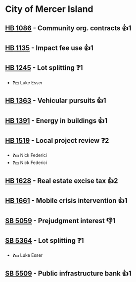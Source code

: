 # City of Mercer Island

## [HB 1086](/bill/2023-24/hb/1086/) - Community org. contracts 👍1  

## [HB 1135](/bill/2023-24/hb/1135/) - Impact fee use 👍1  

## [HB 1245](/bill/2023-24/hb/1245/) - Lot splitting   ❓1
* ❓💵 Luke Esser

## [HB 1363](/bill/2023-24/hb/1363/) - Vehicular pursuits 👍1  

## [HB 1391](/bill/2023-24/hb/1391/) - Energy in buildings 👍1  

## [HB 1519](/bill/2023-24/hb/1519/) - Local project review   ❓2
* ❓💵 Nick Federici
* ❓💵 Nick Federici

## [HB 1628](/bill/2023-24/hb/1628/) - Real estate excise tax 👍2  

## [HB 1661](/bill/2023-24/hb/1661/) - Mobile crisis intervention 👍1  

## [SB 5059](/bill/2023-24/sb/5059/) - Prejudgment interest  👎1 

## [SB 5364](/bill/2023-24/sb/5364/) - Lot splitting   ❓1
* ❓💵 Luke Esser

## [SB 5509](/bill/2023-24/sb/5509/) - Public infrastructure bank 👍1  